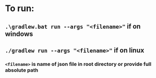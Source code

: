 # To run: 
## `.\gradlew.bat run --args "<filename>"` if on windows
## `./gradlew run --args "<filename>"` if on linux
### `<filename>` is name of json file in root directory or provide full absolute path
